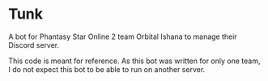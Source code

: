 # Tunk
A bot for Phantasy Star Online 2 team Orbital Ishana to manage their Discord server.

This code is meant for reference.
As this bot was written for only one team, I do not expect this bot to be able to run on another server.
